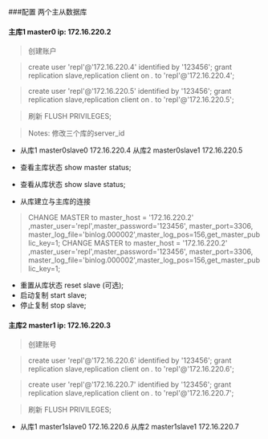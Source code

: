 ###配置 两个主从数据库

####  主库1 master0 ip: 172.16.220.2

> 创建账户

>create user 'repl'@'172.16.220.4' identified by '123456';
grant replication slave,replication client on *.* to 'repl'@'172.16.220.4';

>create user 'repl'@'172.16.220.5' identified by '123456';
 grant replication slave,replication client on *.* to 'repl'@'172.16.220.5';

>刷新 FLUSH PRIVILEGES; 
 
 > Notes: 修改三个库的server_id
 
 
 * 从库1 master0slave0 172.16.220.4  从库2 master0slave1 172.16.220.5
 
 
 * 查看主库状态 show master status;
 * 查看从库状态 show slave status;
 * 从库建立与主库的连接
> CHANGE MASTER to master_host = '172.16.220.2' ,master_user='repl',master_password='123456', master_port=3306, master_log_file='binlog.000002',master_log_pos=156,get_master_public_key=1;
> CHANGE MASTER to master_host = '172.16.220.2' ,master_user='repl',master_password='123456', master_port=3306, master_log_file='binlog.000002',master_log_pos=156,get_master_public_key=1;
 * 重置从库状态 reset slave    (可选);
 * 启动复制 start slave;
 * 停止复制 stop slave;
 
 
 
 
 
#### 主库2 master1 ip: 172.16.220.3
 
> 创建账号

>create user 'repl'@'172.16.220.6' identified by '123456';
grant replication slave,replication client on *.* to 'repl'@'172.16.220.6';


>create user 'repl'@'172.16.220.7' identified by '123456';
  grant replication slave,replication client on *.* to 'repl'@'172.16.220.7';

>刷新 FLUSH PRIVILEGES; 
 
 * 从库1 master1slave0 172.16.220.6   从库2  master1slave1 172.16.220.7
